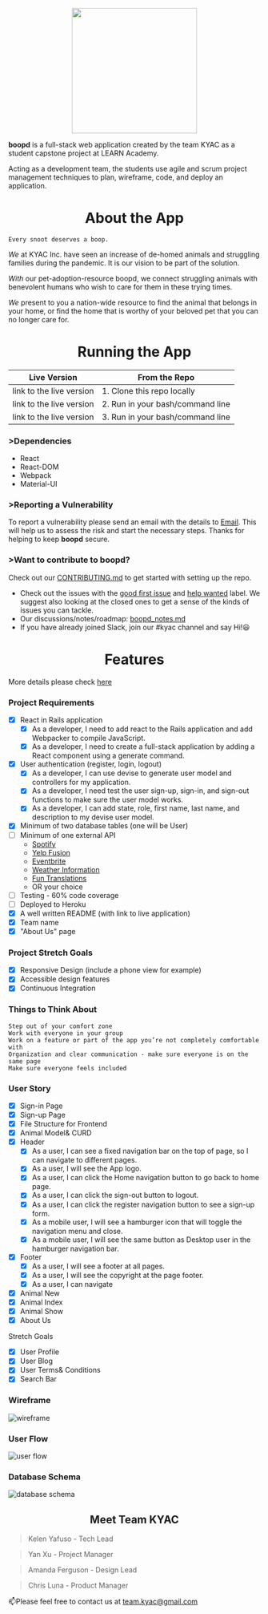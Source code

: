 <p align="center">
  <img width="250" src="./img/logo.jpg"/>
</p>

**boopd** is a full-stack web application created by the team KYAC as a student capstone project at LEARN Academy. 

Acting as a development team, the students use agile and scrum project management techniques to plan, wireframe, code, and deploy an application.

<h1 align="center">About the App</h1>

```
Every snoot deserves a boop.
```
*We* at KYAC Inc. have seen an increase of de-homed animals and struggling families during the pandemic. It is our vision to be part of the solution. 

*With* our pet-adoption-resource boopd, we connect struggling animals with benevolent humans who wish to care for them in these trying times. 

*We* present to you a nation-wide resource to find the animal that belongs in your home, or find the home that is worthy of your beloved pet that you can no longer care for.

<h1 align="center">Running the App</h1>

Live Version | From the Repo
------------ | -------------
link to the live version | 1. Clone this repo locally
link to the live version | 2. Run in your bash/command line
link to the live version | 3. Run  in your bash/command line

### >Dependencies
- React
- React-DOM
- Webpack
- Material-UI
    
### >Reporting a Vulnerability
To report a vulnerability please send an email with the details to [Email](team.kyac@gmail.com). This will help us to assess the risk and start the necessary steps. Thanks for helping to keep **boopd** secure.

### >Want to contribute to boopd?
Check out our [CONTRIBUTING.md]() to get started with setting up the repo.
- Check out the issues with the [good first issue]() and [help wanted]() label. We suggest also looking at the closed ones to get a sense of the kinds of issues you can tackle.
- Our discussions/notes/roadmap: [boopd_notes.md]()
- If you have already joined Slack, join our #kyac channel and say Hi!:smiley:
    




<h1 align="center">Features </h1>

More details please check [here](https://spark.adobe.com/page/uDyY6hGN9zU6O/) 

### Project Requirements
- [x] React in Rails application
    - [x] As a developer, I need to add react to the Rails application and add Webpacker to compile JavaScript.
    - [x] As a developer, I need to create a full-stack application by adding a React component using a generate command. 
- [x] User authentication (register, login, logout)
    - [x] As a developer, I can use devise to generate user model and controllers for my application.
    - [x] As a developer, I need test the user sign-up, sign-in, and sign-out functions to make sure the user model works.
    - [x] As a developer, I can add state, role, first name, last name, and description to my devise user model.
- [x] Minimum of two database tables (one will be User)
- [ ] Minimum of one external API
  - [ Spotify ](https://developer.spotify.com/documentation/web-api/)
  - [ Yelp Fusion ](https://www.yelp.com/fusion)
  - [ Eventbrite ](https://www.eventbrite.com/platform/api)
  - [ Weather Information ](https://weatherstack.com/documentation)
  - [ Fun Translations ](https://funtranslations.com/api/)
  - OR your choice
- [ ] Testing - 60% code coverage
- [ ] Deployed to Heroku
- [x] A well written README (with link to live application)
- [x] Team name
- [x] "About Us" page

### Project Stretch Goals
- [x] Responsive Design (include a phone view for example)
- [x] Accessible design features
- [x] Continuous Integration

### Things to Think About
```
Step out of your comfort zone
Work with everyone in your group
Work on a feature or part of the app you’re not completely comfortable with
Organization and clear communication - make sure everyone is on the same page
Make sure everyone feels included
```

### User Story 
- [x] Sign-in Page
- [x] Sign-up Page
- [x] File Structure for Frontend
- [x] Animal Model& CURD
- [x] Header
    - [x] As a user, I can see a fixed navigation bar on the top of page, so I can navigate to different pages.
    - [x] As a user, I will see the App logo.
    - [x] As a user, I can click the Home navigation button to go back to home page.
    - [x] As a user, I can click the sign-out button to logout.
    - [x] As a user, I can click the register navigation button to see a sign-up form.
    - [x] As a mobile user, I will see a hamburger icon that will toggle the navigation menu and close.
    - [x] As a mobile user, I will see the same button as Desktop user in the hamburger navigation bar.
- [x] Footer
    - [x] As a user, I will see a footer at all pages.
    - [x] As a user, I will see the copyright at the page footer.
    - [x] As a user, I can navigate 
- [x] Animal New
- [x] Animal Index
- [x] Animal Show
- [x] About Us

Stretch Goals
- [x] User Profile
- [x] User Blog
- [x] User Terms& Conditions
- [x] Search Bar

### Wireframe
![wireframe](./img/wireframe.png)

### User Flow

![user flow](./img/flow.png)

### Database Schema

![database schema](./img/db.png)

<h2 align="center">Meet Team KYAC</h2>

> Kelen Yafuso - Tech Lead

> Yan Xu - Project Manager

> Amanda Ferguson - Design Lead

> Chris Luna - Product Manager

📫Please feel free to contact us at [team.kyac@gmail.com](team.kyac@gmail.com)

